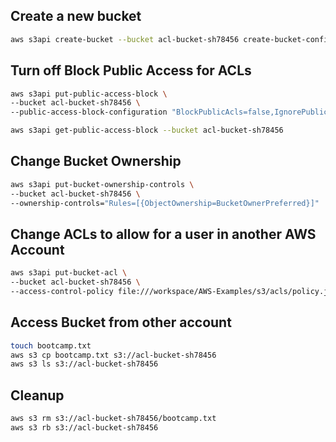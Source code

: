 ## Create a new bucket

```sh
aws s3api create-bucket --bucket acl-bucket-sh78456 create-bucket-configuration="LocationConstraint=us-east-2" 
```

## Turn off Block Public Access for ACLs

```sh
aws s3api put-public-access-block \
--bucket acl-bucket-sh78456 \
--public-access-block-configuration "BlockPublicAcls=false,IgnorePublicAcls=false,BlockPublicPolicy=true,RestrictPublicBuckets=true"
```

```sh
aws s3api get-public-access-block --bucket acl-bucket-sh78456
```

## Change Bucket Ownership


```sh
aws s3api put-bucket-ownership-controls \
--bucket acl-bucket-sh78456 \
--ownership-controls="Rules=[{ObjectOwnership=BucketOwnerPreferred}]"
```

## Change ACLs to allow for a user in another AWS Account

```sh
aws s3api put-bucket-acl \
--bucket acl-bucket-sh78456 \
--access-control-policy file:///workspace/AWS-Examples/s3/acls/policy.json
```

## Access Bucket from other account

```sh
touch bootcamp.txt
aws s3 cp bootcamp.txt s3://acl-bucket-sh78456
aws s3 ls s3://acl-bucket-sh78456
```

## Cleanup

```sh
aws s3 rm s3://acl-bucket-sh78456/bootcamp.txt
aws s3 rb s3://acl-bucket-sh78456
```